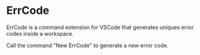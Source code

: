 # ErrCode

ErrCode is a command extension for VSCode that generates uniques error codes inside a workspace.

Call the command "New ErrCode" to generate a new error code.
